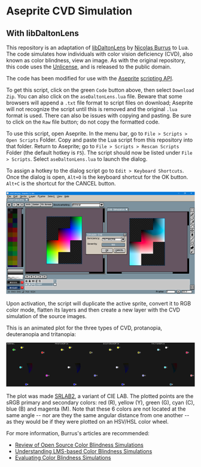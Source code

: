 # Aseprite CVD Simulation
## With libDaltonLens

This repository is an adaptation of [libDaltonLens](https://github.com/DaltonLens/libDaltonLens) by [Nicolas Burrus](https://github.com/nburrus) to Lua. The code simulates how individuals with color vision deficiency (CVD), also known as color blindness, view an image. As with the original repository, this code uses the [Unlicense](https://unlicense.org/), and is released to the public domain.

The code has been modified for use with the [Aseprite](https://www.aseprite.org/) [scripting API](https://github.com/aseprite/api).

To get this script, click on the green `Code` button above, then select `Download Zip`. You can also click on the `aseDaltonLens.lua` file. Beware that some browsers will append a `.txt` file format to script files on download; Aseprite will not recognize the script until this is removed and the original `.lua` format is used. There can also be issues with copying and pasting. Be sure to click on the `Raw` file button; do not copy the formatted code.

To use this script, open Aseprite. In the menu bar, go to `File > Scripts > Open Scripts` Folder. Copy and paste the Lua script from this repository into that folder. Return to Aseprite; go to `File > Scripts > Rescan Scripts` Folder (the default hotkey is `F5`). The script should now be listed under `File > Scripts`. Select `aseDaltonLens.lua` to launch the dialog.

To assign a hotkey to the dialog script go to `Edit > Keyboard Shortcuts`. Once the dialog is open, `Alt+O` is the keyboard shortcut for the OK button. `Alt+C` is the shortcut for the CANCEL button.

![Screen Cap](dialogScreenCap.png)

Upon activation, the script will duplicate the active sprite, convert it to RGB color mode, flatten its layers and then create a new layer with the CVD simulation of the source images.

This is an animated plot for the three types of CVD, protanopia, deuteranopia and tritanopia:

![Animated](animChart.webp)

The plot was made [SRLAB2](https://www.magnetkern.de/srlab2.html), a variant of CIE LAB. The plotted points are the sRGB primary and secondary colors: red (R), yellow (Y), green (G), cyan (C), blue (B) and magenta (M). Note that these 6 colors are not located at the same angle -- nor are they the same angular distance from one another -- as they would be if they were plotted on an HSV/HSL color wheel.

For more information, Burrus's articles are recommended:
- [Review of Open Source Color Blindness Simulations](https://daltonlens.org/opensource-cvd-simulation/)
- [Understanding LMS-based Color Blindness Simulations](https://daltonlens.org/understanding-cvd-simulation)
- [Evaluating Color Blindness Simulations](https://daltonlens.org/evaluating-cvd-simulation/)